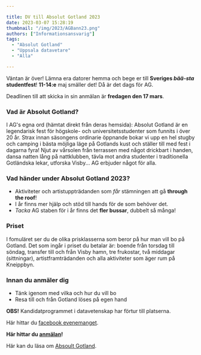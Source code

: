 ```yaml
---

title: DV till Absolut Gotland 2023
date: 2023-03-07 15:28:19
thumbnail: "/img/2023/AGBann23.png"
authors: ["Informationsansvarig"]
tags: 
  - "Absolut Gotland"
  - "Uppsala datavetare"
  - "Alla"

---
```

Väntan är över! Lämna era datorer hemma och bege er till **Sveriges *bää-sta* studentfest**!
**11-14:e** maj smäller det! Då är det dags för AG. 

Deadlinen till att skicka in sin anmälan är **fredagen den 17 mars**.

### Vad är Absolut Gotland?
I AG's egna ord (hämtat direkt från deras hemsida): 
Absolut Gotland är en legendarisk fest för högskole- och universitetsstudenter som funnits i över 20 år. Strax innan säsongens ordinarie öppnande bokar vi upp en hel stugby och camping i bästa möjliga läge på Gotlands kust och ställer till med fest i dagarna fyra! Njut av vårsolen från terrassen med något drickbart i handen, dansa natten lång på nattklubben, tävla mot andra studenter i traditionella Gotländska lekar, utforska Visby... AG erbjuder något för alla.

### Vad händer under Absolut Gotland 2023? 
* Aktiviteter och artistuppträdanden som *får* stämningen att gå **through the roof**!
* I år finns mer hjälp och stöd till hands för de som behöver det.
* *Tacka* AG staben för i år finns det **fler bussar**, dubbelt så många! 

### Priset
I fomuläret ser du de olika prisklasserna som beror på hur man vill bo på Gotland. 
Det som ingår i priset du betalar är: boende från torsdag till söndag, transfer till och från Visby hamn, tre frukostar, två middagar (sittningar), artistframträdanden och alla aktiviteter som äger rum på Kneippbyn.

### Innan du anmäler dig
* Tänk igenom med vilka och hur du vill bo
* Resa till och från Gotland löses på egen hand

**OBS!** Kandidatprogrammet i datavetenskap har förtur till platserna. 

Här hittar du [facebook evenemanget](https://www.facebook.com/events/156630360571643?acontext=%7B%22event_action_history%22%3A[%7B%22extra_data%22%3A%22%22%2C%22mechanism%22%3A%22your_upcoming_events_unit%22%2C%22surface%22%3A%22bookmark%22%7D%2C%7B%22extra_data%22%3A%22%22%2C%22mechanism%22%3A%22your_upcoming_events_unit%22%2C%22surface%22%3A%22bookmark%22%7D%2C%7B%22extra_data%22%3A%22%22%2C%22mechanism%22%3A%22your_upcoming_events_unit%22%2C%22surface%22%3A%22bookmark%22%7D]%2C%22ref_notif_type%22%3Anull%7D). 

**Här hittar du [anmälan](https://forms.gle/Pt1mLWZHbJ2pVMAS6)!**

Här kan du läsa om [Absoult Gotland](https://absolutgotland.se/allt-om).
